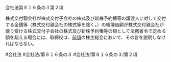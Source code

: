 会社法第８１６条の３第２項

株式交付親会社が株式交付子会社の株式及び新株予約権等の譲渡人に対して交付する金銭等（株式交付親会社の株式等を除く。）の帳簿価額が株式交付親会社が譲り受ける株式交付子会社の株式及び新株予約権等の額として法務省令で定める額を超える場合には、取締役は、[前項](会社法＿＿＿＿第８１６条の３第１項)の株主総会において、その旨を説明しなければならない。

#会社法
#会社法/第８１６条の３
#会社法/第８１６条の３/第２項

